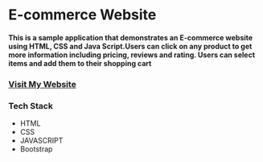 # E-commerce Website
<h4>This is a sample application that demonstrates an E-commerce website using HTML, CSS and Java Script.Users can click on any product to get more information including pricing, reviews and rating. Users can select items and add them to their shopping cart</h4>
<h3><b><a href="https://E-commerce-website.ritikraj20.repl.co">Visit My Website</b></a></h3>
<h3>Tech Stack</h3>
<ul>
  <li>HTML</li>
  <li>CSS</li>
  <li>JAVASCRIPT</li>
  <li>Bootstrap</li>
</ul>
